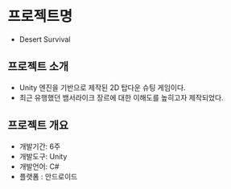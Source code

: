 # 프로젝트명
- Desert Survival

## 프로젝트 소개
- Unity 엔진을 기반으로 제작된 2D 탑다운 슈팅 게임이다.
- 최근 유행했던 뱀서라이크 장르에 대한 이해도를 높히고자 제작되었다.

## 프로젝트 개요
- 개발기간: 6주
- 개발도구: Unity
- 개발언어: C#
- 플랫폼 : 안드로이드

